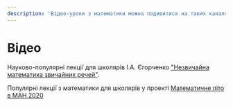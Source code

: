 ```yaml
---
description: 'Відео-уроки з математики можна подивитися на таких каналах:'
---
```


# Відео

Науково-популярні лекції для школярів І.А. Єгорченко ["Незвичайна математика звичайних речей"](https://l.facebook.com/l.php?u=https%3A%2F%2Fwww.youtube.com%2Fplaylist%3Flist%3DPLBoNQWTfdR3iEmM8cIcueNcDa-pya63S6%26fbclid%3DIwAR1ZFHwlqYJcjlWZDK9RSTmvQb0OenFda4P9X5cgz6XbFSwUEymYxe_u0EU&h=AT0-u5qYoB3YPnXohNciXPx3CIEOY6Y950mvwXxcfzun9PutTjt7bIz0oOWsXglv1NiQnYR_wP-lunlHUUStTEWZ2EHcu-wKaIBC_RVn8Q0K2VL8KVv940ivoieqj-iHoW89DA). 

Популярні лекції з математики для школярів у проекті [Математичне літо в МАН 2020](https://www.youtube.com/playlist?list=PLjId-bQQHLC2oe0usD3FlnLwdNy9VDAcN)  
  


